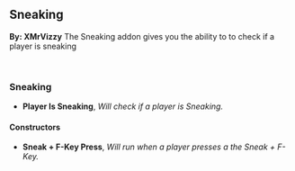 ## Sneaking
**By: XMrVizzy**
The Sneaking addon gives you the ability to to check if a player is sneaking

<br>

### Sneaking
* **Player Is Sneaking**, *Will check if a player is Sneaking.*

#### Constructors
* **Sneak + F-Key Press**, *Will run when a player presses a the Sneak + F-Key.*
